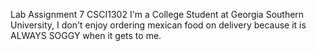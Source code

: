 Lab Assignment 7 CSCI1302
I'm a College Student at Georgia Southern University, I don't enjoy ordering mexican food on delivery because it is ALWAYS SOGGY when it gets to me. 
